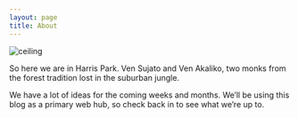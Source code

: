 ```yaml
---
layout: page
title: About
---
```


![ceiling](https://raw.githubusercontent.com/lokanta/lokanta.github.io/master/ceiling.jpg "The ceiling of the flat in Harris Park, filtered.")

So here we are in Harris Park. Ven Sujato and Ven Akaliko, two monks from the forest tradition lost in the suburban jungle. 

We have a lot of ideas for the coming weeks and months. We’ll be using this blog as a primary web hub, so check back in to see what we’re up to.
